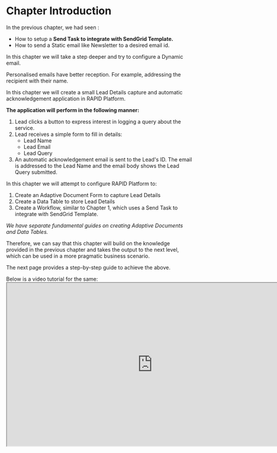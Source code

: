 # Chapter Introduction

In the previous chapter, we had seen :

- How to setup a **Send Task to integrate with SendGrid Template.**
- How to send a Static email like Newsletter to a desired email id.

In this chapter we will take a step deeper and try to configure a Dynamic email.

Personalised emails have better reception. For example, addressing the recipient with their name.

In this chapter we will create a small Lead Details capture and automatic acknowledgement application in RAPID Platform.

**The application will perform in the following manner:**

1. Lead clicks a button to express interest in logging a query about the service.
2. Lead receives a simple form to fill in details: 
    - Lead Name
    - Lead Email
    - Lead Query
3. An automatic acknowledgement email is sent to the Lead's ID. The email is addressed to the Lead Name and the email body shows the Lead Query submitted.

In this chapter we will attempt to configure RAPID Platform to:

1. Create an Adaptive Document Form to capture Lead Details
2. Create a Data Table to store Lead Details
3. Create a Workflow, similar to Chapter 1, which uses a Send Task to integrate with SendGrid Template.

*We have separate fundamental guides on creating Adaptive Documents and Data Tables.*

Therefore, we can say that this chapter will build on the knowledge provided in the previous chapter and takes the output to the next level, which can be used in a more pragmatic business scenario.

The next page provides a step-by-step guide to achieve the above.

Below is a video tutorial for the same:<iframe allowfullscreen="allowfullscreen" height="440" src="https://www.youtube.com/embed/wKz3zlJGd08" width="785"></iframe>